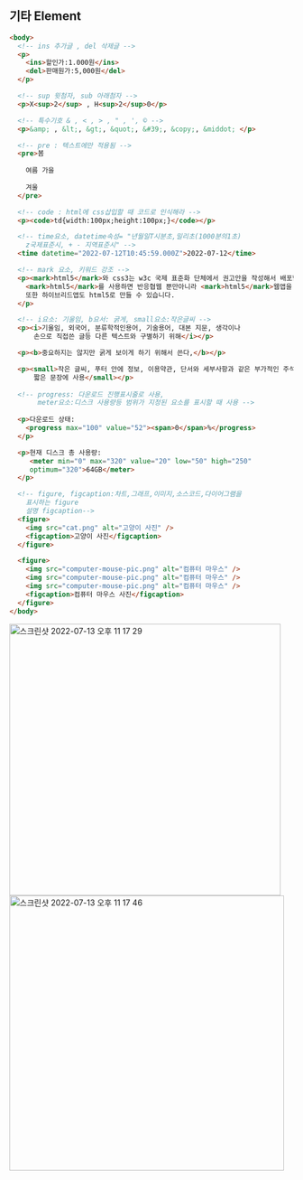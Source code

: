 ## 기타 Element

```html
<body>
  <!-- ins 추가글 , del 삭제글 -->
  <p>
    <ins>할인가:1.000원</ins>
    <del>판매원가:5,000원</del>
  </p>

  <!-- sup 윗첨자, sub 아래첨자 -->
  <p>X<sup>2</sup> , H<sup>2</sup>0</p>

  <!-- 특수기호 & , < , > , " , ', © -->
  <p>&amp; , &lt;, &gt;, &quot;, &#39;, &copy;, &middot; </p>

  <!-- pre : 텍스트에만 적용됨 -->
  <pre>봄
     
    여름 가을 
    
    겨울
  </pre>

  <!-- code : html에 css삽입할 때 코드로 인식해라 -->
  <p><code>td{width:100px;height:100px;}</code></p>

  <!-- time요소, datetime속성= "년월일T시분초,밀리초(1000분의1초)
    z국제표준시, + - 지역표준시" -->
  <time datetime="2022-07-12T10:45:59.000Z">2022-07-12</time>

  <!-- mark 요소, 키워드 강조 -->
  <p><mark>html5</mark>와 css3는 w3c 국제 표준화 단체에서 권고안을 작성해서 배포합니다
    <mark>html5</mark>를 사용하면 반응협웹 뿐만아니라 <mark>html5</mark>웹앱을 만들수 있습니다.
    또한 하이브리드앱도 html5로 만들 수 있습니다.
  </p>

  <!-- i요소: 기울임, b요서: 굵게, small요소:작은글씨 -->
  <p><i>기울임, 외국어, 분류학적인용어, 기술용어, 대본 지문, 생각이나
      손으로 직접쓴 글등 다른 텍스트와 구별하기 위해</i></p>

  <p><b>중요하지는 않지만 굵게 보이게 하기 위해서 쓴다,</b></p>

  <p><small>작은 글씨, 푸터 안에 정보, 이용약관, 단서와 세부사항과 같은 부가적인 주석,
      짧은 문장에 사용</small></p>
  
  <!-- progress: 다운로드 진행표시줄로 사용,
       meter요소:디스크 사용량등 범위가 지정된 요소를 표시할 때 사용 -->
  
  <p>다운로드 상태:
    <progress max="100" value="52"><span>0</span>%</progress>
  </p>

  <p>현재 디스크 총 사용량:
     <meter min="0" max="320" value="20" low="50" high="250"
     optimum="320">64GB</meter>
  </p>

  <!-- figure, figcaption:차트,그래프,이미지,소스코드,다이어그램을 
    표시하는 figure 
    설명 figcaption-->
  <figure>
    <img src="cat.png" alt="고양이 사진" />
    <figcaption>고양이 사진</figcaption>
  </figure>

  <figure>
    <img src="computer-mouse-pic.png" alt="컴퓨터 마우스" />
    <img src="computer-mouse-pic.png" alt="컴퓨터 마우스" />
    <img src="computer-mouse-pic.png" alt="컴퓨터 마우스" />
    <figcaption>컴퓨터 마우스 사진</figcaption>
  </figure>
</body>
```



<img width="481" alt="스크린샷 2022-07-13 오후 11 17 29" src="https://user-images.githubusercontent.com/97012561/178755791-213ab2a4-9c33-49dd-9422-0218521aa7c6.png">
<img width="487" alt="스크린샷 2022-07-13 오후 11 17 46" src="https://user-images.githubusercontent.com/97012561/178755857-4787717f-16ae-4e4f-bd10-a06c526e836e.png">
